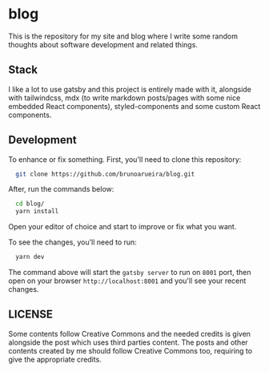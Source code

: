 # blog

This is the repository for my site and blog where I write some random thoughts
about software development and related things.

## Stack

I like a lot to use gatsby and this project is entirely made with it, alongside
with tailwindcss, mdx (to write markdown posts/pages with some nice embedded React
components), styled-components and some custom React components.

## Development

To enhance or fix something. First, you'll need to clone this repository:

```sh
  git clone https://github.com/brunoarueira/blog.git
```

After, run the commands below:

```sh
  cd blog/
  yarn install
```

Open your editor of choice and start to improve or fix what you want.

To see the changes, you'll need to run:

```sh
  yarn dev
```

The command above will start the `gatsby server` to run on `8001` port, then
open on your browser `http://localhost:8001` and you'll see your recent changes.

## LICENSE

Some contents follow Creative Commons and the needed credits is given alongside
the post which uses third parties content. The posts and other contents created
by me should follow Creative Commons too, requiring to give the appropriate credits.
